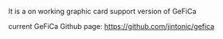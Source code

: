 
It is a on working graphic card support version of GeFiCa

current GeFiCa Github page: https://github.com/jintonic/gefica
